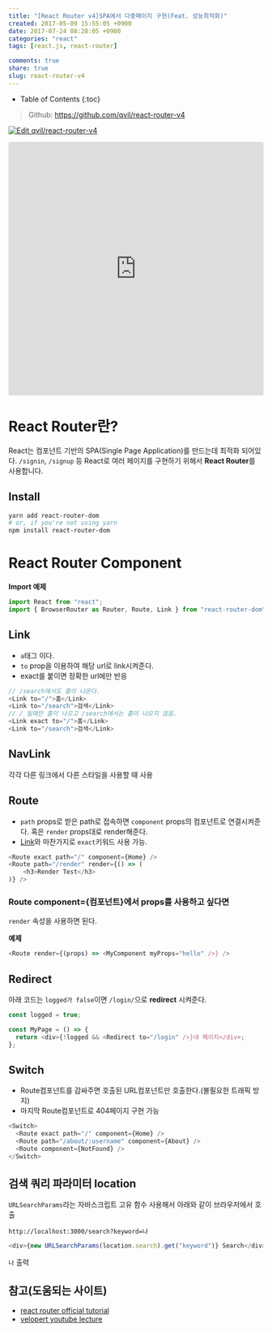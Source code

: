 ```yaml
---
title: "[React Router v4]SPA에서 다중페이지 구현(Feat. 성능최적화)"
created: 2017-05-09 15:55:05 +0900
date: 2017-07-24 08:28:05 +0900
categories: "react"
tags: [react.js, react-router]

comments: true
share: true
slug: react-router-v4
---
```


- Table of Contents
  {:toc}

> <a href="https://github.com/qvil/react-router-v4" title="{{ site.owner.name}} on Github" target="_blank"><i class="fa fa-github-square fa-2x"></i></a> Github: <https://github.com/qvil/react-router-v4>

[![Edit qvil/react-router-v4](https://codesandbox.io/static/img/play-codesandbox.svg)](https://codesandbox.io/s/Yj8NVEmW)

<iframe src="https://codesandbox.io/embed/Yj8NVEmW" style="width:100%; height:500px; border:0; border-radius: 4px; overflow:hidden;" sandbox="allow-modals allow-forms allow-popups allow-scripts allow-same-origin"></iframe>

# React Router란?

React는 컴포넌트 기반의 SPA(Single Page Application)를 만드는데 최적화 되어있다. `/signin`, `/signup` 등 React로 여러 페이지를 구현하기 위해서 **React Router**를 사용합니다.

## Install

```sh
yarn add react-router-dom
# or, if you're not using yarn
npm install react-router-dom

```

# React Router Component

**Import 예제**

```js
import React from "react";
import { BrowserRouter as Router, Route, Link } from "react-router-dom";
```

## Link

- `a`태그 이다.
- `to` prop을 이용하여 해당 url로 link시켜준다.
- exact를 붙이면 정확한 url에만 반응

```js
// /search에서도 홈이 나온다.
<Link to="/">홈</Link>
<Link to="/search">검색</Link>
// / 일때만 홈이 나오고 /search에서는 홈이 나오지 않음.
<Link exact to="/">홈</Link>
<Link to="/search">검색</Link>
```

## NavLink

각각 다른 링크에서 다른 스타일을 사용할 때 사용

## Route

- `path` props로 받은 path로 접속하면 `component` props의 컴포넌트로 연결시켜준다. 혹은 `render` props대로 render해준다.
- [Link](#link)와 마찬가지로 `exact`키워드 사용 가능.

```js
<Route exact path="/" component={Home} />
<Route path="/render" render={() => (
    <h3>Render Test</h3>
)} />
```

### Route component={컴포넌트}에서 props를 사용하고 싶다면

`render` 속성을 사용하면 된다.

**예제**

```js
<Route render={(props) => <MyComponent myProps="hello" />} />
```

## Redirect

아래 코드는 `logged가 false`이면 `/login/`으로 **redirect** 시켜준다.

```js
const logged = true;

const MyPage = () => {
  return <div>{!logged && <Redirect to="/login" />}내 페이지</div>;
};
```

## Switch

- Route컴포넌트를 감싸주면 호출된 URL컴포넌트만 호출한다.(불필요한 트래픽 방지)
- 마지막 Route컴포넌트로 404페이지 구현 가능

```js
<Switch>
  <Route exact path="/" component={Home} />
  <Route path="/about/:username" component={About} />
  <Route component={NotFound} />
</Switch>
```

## 검색 쿼리 파라미터 location

`URLSearchParams`라는 자바스크립트 고유 함수 사용해서 아래와 같이 브라우저에서 호출

`http://localhost:3000/search?keyword=나`

```js
<div>{new URLSearchParams(location.search).get("keyword")} Search</div>
```

`나` 출력

## 참고(도움되는 사이트)

- [react router official tutorial](https://reacttraining.com/react-router/web/guides/quick-start)
- [velopert youtube lecture](https://www.youtube.com/watch?v=o6j8zi5mFIg&list=PL9FpF_z-xR_EZIjAVf7aZfKO5ZwnffraO&index=2)

<!-- Link -->

[github]: https://github.com/qvil/react-router-v4
